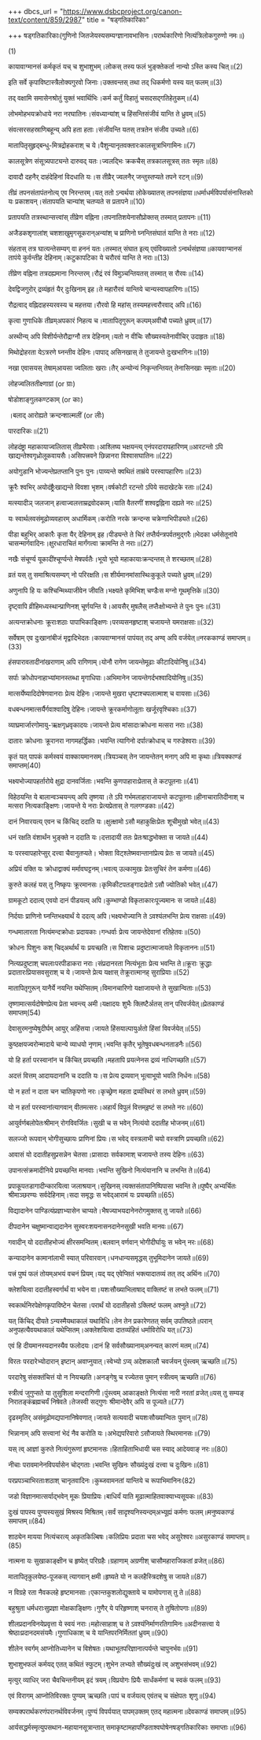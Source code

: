 +++
dbcs_url = "https://www.dsbcproject.org/canon-text/content/859/2987"
title = "षड्गतिकारिकाः"

+++
षड्गतिकारिकाः(गुणिनो जितजेयस्यसम्यग्ज्ञानावभासिनः।परार्थकारिणो नित्यंत्रिलोकगुरुणो नमः॥)

(1)

कायावाग्मानसं कर्मकृतं यच् च शुभाशुभम्।लोकस् तस्य फलं भुङ्क्तेकर्ता नान्यो ऽस्ति कस्य चित्॥(2)

इति सर्वे कृपाविष्टास्त्रैलोक्यगुरवो जिनाः।उक्तवन्तस् तथा तद् धिकर्मणो यस्य यत् फलम्॥(3)

तद् वक्षामि समासेनश्रोतुं युक्तं भवार्थिभिः।कर्म कर्तुं विहातुं चसदसद्गतिहेतुकम्॥(4)

लोभमोहभयक्रोधाये नरा नरघातिनः।संवध्यान्यांश् च हिंसन्तिसंजीवं यान्ति ते ध्रुवम्॥(5)

संवत्सरसहस्राणिबहून्य् अपि हता हताः।संजीवन्ति यतस् तत्रतेन संजीव उच्यते॥(6)

मातापितृसुहृद्बन्धु-मित्रद्रोहकराश् च ये।पैशुन्यानृतवक्तारःकालसूत्राभिगामिनः॥(7)

कालसूत्रेण संसूत्र्यपाट्यन्ते दारुवद् यतः।ज्वलद्भिः क्रकचैस् तत्रकालसूत्रस् ततः स्मृतः॥(8)

दावादौ दहनैर् दाहंदेहिनां विदधाति यः।स तीव्रैर् ज्वलनैर् जन्तुस्तप्यते तपने रटन्॥(9)

तीव्रं तपनसंतापंतनोत्य् एव निरन्तरम्।यत् ततो ऽन्वर्थया लोकेख्यातस् तपनसंज्ञया॥धर्माधर्मविपर्यासंनास्तिको यः प्रकाशयन्।संतापयति चान्यांश् चतप्यते स प्रतापने॥(10)

प्रतापयति तत्रस्थान्सत्त्वांस् तीव्रेण वह्निना।तपनातिशयेनासौप्रोक्तस् तस्मात् प्रतापनः॥(11)

अजैडकशृगालांश् चशशाखुमृगसूकरान्अन्यांश् च प्राणिनो घ्नन्तिसंघातं यान्ति ते नराः॥(12)

संहतास् तत्र घात्यन्तेसम्यग् वा हननं यतः।तस्मात् संघात इत्य् एवंविख्यातो ऽन्वर्थसंज्ञया॥कायवाग्मानसं तापंये कुर्वन्तीह देहिनाम्।कटुकापटिका ये चरौरवं यान्ति ते नराः॥(13)

तीव्रेण वह्निना तत्रदह्यमाना निरन्तरम्।रौद्रं रवं विमुञ्चन्तियतस् तस्मात् स रौरवः॥(14)

देवद्विजगुरोर् द्रव्यंहृतं यैर् दुःखिनाम् इह।ते महारौरवं यान्तिये चान्यस्वापहारिणः॥(15)

रौद्रत्वाद् वह्निदाहस्यरवस्य च महत्तया।रौरवो हि महांस् तस्यमहत्त्वरौरवाद् अपि॥(16)

कृत्वा गुणाधिके तीव्रम्अपकारं निहत्य च।मातापितृगुरून् कल्पम्अवीचौ पच्यते ध्रुवम्॥(17)

अस्थीन्य् अपि विशीर्यन्तेरौद्राग्नौ तत्र देहिनाम्।यतो न वीचिः सौख्यस्यतेनावीचिर् उदाहृतः॥(18)

मिथोद्रोहरता येऽत्ररणे घ्नन्तीव देहिनः।पापाद् असिनखास् ते तुजायन्ते दुःखभागिनः॥(19)

नखा एवासयस् तेषाम्आयसा ज्वलिताः खराः।तैर् अन्योन्यं निकृन्तन्तियत् तेनासिनखाः स्मृताः॥(20)

लोहज्वलिततीक्ष्णाग्रां (or ग्राः)

षोडोशाङ्गुलकण्टकाम् (or काः)

।बलाद् आरोह्यते क्रन्दन्शाल्मलीं (or लीः)

 पारदारिकः॥(21)

लोहदंष्ट्रा महाकायाज्वलितास् तीव्रभैरवाः।आश्लिष्य भक्षयन्त्य् एनंपरदारापहारिणम्॥आरटन्तो ऽपि खाद्यन्तेश्वगृध्रोलूकवायसैः।असिपत्त्रवने छिन्नानरा विश्वासघातिनः॥(22)

अयोगुडानि भोज्यन्तेप्रतप्तानि पुनः पुनः।पाय्यन्ते क्वथितं ताम्रंये परस्वापहारिणः॥(23)

क्रूरैः श्वभिर् अयोदंष्ट्रैःखाद्यन्ते विवशा भृशम्।वर्षकोटी रटन्तो ऽपिये सदाखेटके रताः॥(24)

मत्स्यादीञ् जलजान् हत्वाज्वलत्ताम्रद्रवोदकाम्।याति वैतरणीं शश्वद्वह्निना दह्यते नरः॥(25)

यः स्वार्थलवसंमूढोव्यवहारम् अधार्मिकम्।करोति नरके क्रन्दन्स चक्रेणाभिपीड्यते॥(26)

पीडा बहुभिर् आकारैः कृता यैर् देहिनाम् इह।पीड्यन्ते ते चिरं तप्तैर्यन्त्रपर्वतमुद्गरैः॥भेदका धर्मसेतूनांये चासन्मार्गवादिनः।क्षुरधाराचितं मार्गंगत्वा क्रामन्ति ते नराः॥(27)

नखैः संचूर्ण्य यूकादींश्चूर्ण्यन्ते मेषपर्वतैः।भूयो भूयो महाकायाःक्रन्दन्तस् ते शरच्छतम्॥(28)

व्रतं यस् तु समाश्रित्यसम्यग् नो परिरक्षति।स शीर्यमानमांसास्थिःकुकूले पच्यते ध्रुवम्॥(29)

अणुनापि हि यः कश्चिन्मिथ्याजीवेन जीवति।भक्ष्यते कृमिभिश् चण्डैःस मग्नो गूथमृत्तिके॥(30)

दृष्ट्वापि व्रीहिमध्यस्थान्प्राणिनश् चूर्णयन्ति ये।आयसैर् मुषलैस् तप्तैःक्षोभ्यन्ते ते पुनः पुनः॥(31)

अत्यन्तक्रोधनाः क्रूराःशठाः पापाभिकाङ्क्षिणः।परव्यसनहृष्टाश् चजायन्ते यमराक्षसाः॥(32)

सर्वेषाम् एव दुःखानांबीजं मृद्वादिभेदतः।कायवाग्मानसं पापंयत् तद् अण्व् अपि वर्जयेत्॥नरककाण्डं समाप्तम्॥(33)

हंसपारावतादीनांखराणाम् अपि रागिणाम्।योनौ रागेण जायन्तेमूढाः कीटादियोनिषु॥(34)

सर्पाः क्रोधोपनाहाभ्यांमानस्तब्धा मृगाधिपाः।अभिमानेन जायन्तेगर्दभश्वादियोनिषु॥(35)

मात्सर्येष्यादिदोषेणवानराः प्रेत्य देहिनः।जायन्ते मुखरा धृष्टाश्चपलात्माश् च वायसाः॥(36)

वधबन्धनमात्सर्यैर्गवाश्वादिषु देहिनः।जायन्ते क्रूरकर्माणोलूताः खर्जूरवृश्चिकाः॥(37)

व्याघ्रमार्जारगोमायु-ऋक्षगृध्रवृकादयः।जायन्ते प्रेत्य मांसादाःक्रोधना मत्सरा नराः॥(38)

दातारः क्रोधनाः क्रूरानरा नागमहर्द्धिकाः।भवन्ति त्यागिनो दर्पात्क्रोधाच् च गरुडेश्वराः॥(39)

कृतं यत् पापकं कर्मस्वयं वाक्कायमानसम्।त्रियञ्चस् तेन जायन्तेतन् मनाग् अपि मा कृथाः॥त्रियक्काण्डं समाप्तम्(40)

भक्ष्यभोज्यापहर्तारोये क्षुद्रा दानवर्जिताः।भवन्ति कुणपाहाराःप्रेतास् ते कटपूतनाः॥(41)

विहेठयन्ति ये बालान्वञ्चयन्त्य् अपि तृष्णया।ते ऽपि गर्भमलाहाराजायन्ते कटपूतनाः॥हीनाचारातिदीनाश् च मत्सरा नित्यकाङ्क्षिणः।जायन्ते ये नराः प्रेत्यप्रेतास् ते गलगण्डकाः॥(42)

दानं निवारयत्य् एवन च किंचिद् ददाति यः।क्षुत्क्षामो ऽसौ महाकुक्षिःप्रेतः शूचीमुखो भवेत्॥(43)

धनं रक्षति वंशार्थंन भुङ्क्ते न ददाति यः।दत्तादायी ततः प्रेतःश्राद्धभोक्ता स जायते॥(44)

यः परस्वापहारेप्सुर् दत्त्वा चैवानुतप्यते। भोक्ता विट्श्लेष्मवान्तानांप्रेत्य प्रेतः स जायते॥(45)

अप्रियं वक्ति यः क्रोधाद्वाक्यं मर्मावघट्टनम्।भवत्य् उल्कामुखः प्रेतःसुचिरं तेन कर्मणा॥(46)

कुरुते कलहं यस् तु निष्कृपः क्रूरमानसः।कृमिकीटपतङ्गादःप्रेतो ऽसौ ज्योतिको भवेत्॥(47)

ग्रामकूटो ददात्य् एवयो दानं पीडयत्य् अपि।कुम्भाण्डो विकृताकारःपूज्यमानः स जायते॥(48)

निर्दयाः प्राणिनो घ्नन्तिभक्ष्यार्थं ये ददत्य् अपि।भक्ष्यभोज्यानि ते ऽवश्यंलभन्ति प्रेत्य राक्षसाः॥(49)

गन्धमालारता नित्यंमन्दक्रोधाः प्रदायकाः।गन्धर्वाः प्रेत्य जायन्तेदेवानां रतिहेतवः॥(50)

क्रोधनः पिशुनः कश् चिद्अर्थार्थं यः प्रयच्छति।स पिशाचः प्रदुष्टात्माजायते विकृताननः॥(51)

नित्यप्रदुष्टाश् चपलाःपरपीडाकरा नराः।संप्रदानरता नित्यंभूताः प्रेत्य भवन्ति ते॥क्रूराः क्रुद्धाः प्रदातारःप्रियासवसुराश् च ये।जायन्ते प्रेत्य यक्षास् तेक्रूरात्मानह् सुराप्रियाः॥(52)

मातापितृगुरून् यानैर्ये नयन्ति यथेप्सितम्।विमानचारिणो यक्षाजायन्ते ते सुखान्विताः॥(53)

तृष्णामात्सर्यदोषेणप्रेत्य प्रेता भवन्त्य् अमी।यक्षादयः शुभैः क्लिष्टैर्अतस् तान् परिवर्जयेत्॥प्रेतकाण्डं समाप्तम्(54)

देवासुरमनुष्येषुदीर्घम् आयुर् अहिंसया।जायते हिंसयाल्पायुर्अतो हिंसां विवर्जयेत्॥(55)

कुष्ठक्षयज्वरोन्मादाये चान्ये व्याधयो नृणाम्।भवन्ति कृतैर् भूतेषुवधबन्धनताडनैः॥(56)

यो हि हर्ता परस्वानांन च किंचित् प्रयच्छति।महतापि प्रयत्नेनस द्रव्यं नाधिगच्छति॥(57)

अदत्तं वित्तम् आदायदानानि च ददाति यः।स प्रेत्य द्रव्यवान् भूत्वाभूयो भवति निर्धनः॥(58)

यो न हर्ता न दाता चन चातिकृपणो नरः।कृच्छ्रेण महता द्रव्यंस्थिरं स लभते ध्रुवम्॥(59)

यो न हर्ता परस्वानांत्यागवान् वीतमत्सरः।अहार्यं विपुलं वित्तम्इष्टं स लभते नरः॥(60)

आयुर्वर्णबलोपेतःश्रीमान् रोगविवर्जितः।सुखी च स भवेन् नित्यंयो ददातीह भोजनम्॥(61)

सलज्जो रूपवान् भोगीसुच्छायः प्राणिनां प्रियः।स भवेद् वस्त्रलाभी चयो वस्त्राणि प्रयच्छति॥(62)

आवासं यो ददातीहसुप्रसन्नेन चेतसा।प्रासादाः सर्वकामाश् चजायन्ते तस्य देहिनः॥(63)

उपानत्संक्रमादीनिये प्रयच्छन्ति मानवाः।भवन्ति सुखिनो नित्यंयानानि च लभन्ति ते॥(64)

प्रपाकूपतडागादीन्कारयित्वा जलाश्रयान्।सुखिनस् त्यक्तसंतापानिष्पिपासा भवन्ति ते॥पुष्पैर् अभ्यर्चितः श्रीमाञ्छरण्यः सर्वदेहिनाम्।सदा समृद्धः स भवेद्आरामं यः प्रयच्छति॥(65)

विद्यादानेन पाण्डित्यंप्रज्ञाभ्यासेन चाप्यते।भैषज्याभयदानेनरोगमुक्तस् तु जायते॥(66)

दीपदानेन चक्षुष्मान्वाद्यदानेन सुस्वरःशयनासनदानेनसुखी भवति मानवः॥(67)

गवादीन् यो ददातीहभोज्यं क्षीरसमन्वितम्।बलवान् वर्णवान् भोगीदीर्घायुः स भवेन् नरः॥(68)

कन्यादानेन कामानांलाभी स्यात् परिवारवान्।धनधान्यसमृद्धस् तुभूमिदानेन जायते॥(69)

पत्त्रं पुष्पं फलं तोयम्अभयं वचनं प्रियम्।यद् यद् एवेप्सितं भक्त्यादातव्यं तत् तद् अर्थिनः॥(70)

क्लेशयित्वा ददातीहस्वर्गार्थं वा भयेन वा।यशःसौख्याभिलाषाद् वाक्लिष्टं स लभते फलम्॥(71)

स्वकार्थनिरपेक्षेणकृपाविष्टेन चेतसा।परार्थं यो ददातीहसो ऽक्लिष्टं फलम् अश्नुते॥(72)

यत् किंचिद् दीयते ऽन्यस्मैयथाकालं यथाविधि।तेन तेन प्रकारेणतत् सर्वम् उपतिष्ठते॥परान् अनुपहत्यैवयथाकालं यथेप्सितम्।अक्लेशयित्वा दातव्यंहितं धर्माविरोधि यत्॥(73)

एवं हि दीयमानस्यदानस्यैव फलोदयः।दानं हि सर्वसौख्यानाम्अनन्यत् कारणं मतम्॥(74)

विरतः परदारेभ्योदारान् इष्टान् अवाप्नुयात्।स्वेभ्यो ऽप्य् अदेशकालौ चवर्जयन् पुंस्त्वम् ऋच्छति॥(75)

परदारेषु संसक्तंचित्तं यो न नियच्छति।अनङ्गेषु च रज्येतस पुमान् स्त्रीत्वम् ऋच्छति॥(76)

स्त्रीत्वं जुगुप्सते या तुसुशिला मन्दरागिणी।पुंस्त्वम् आकाङ्क्षते नित्यंसा नारी नरतां व्रजेत्॥यस् तु सम्यङ् निरातङ्कंब्रह्मचर्यं निषेवते।तेजस्वी सद्गुणः श्रीमान्देवैर् अपि स पूज्यते॥(77)

दृढस्मृतिर् असंमूढोमद्यपानानिषेवणात्।जायते सत्यवादी चयशःसौख्यान्वितः पुमान्॥(78)

भिन्नानाम् अपि सत्त्वानां भेदं नैव करोति यः।अभेद्यपरिवारो ऽसौजायते स्थिरमानसः॥(79)

यस् त्व् आज्ञां कुरुते नित्यंगुरूणां हृष्टमानसः।हिताहिताभिधायी चस स्याद् आदेयवाङ् नरः॥(80)

नीचाः परावमानेनविपर्यासेन चोद्गताः।भवन्ति सुखिनः सौख्यंदुःखं दत्त्वा च दुःखिनः॥(81)

परप्रपञ्चाभिरताःशठाश् चानृतवादिनः।कुब्जवामनतां यान्तिये च रूपाभिमानिनः(82)

जडो विज्ञानमात्सर्याद्भवेन् मूकः प्रियाप्रियः।बाधिर्यं याति मूढात्माहितवाक्याभ्यसूयकः॥(83)

दुःखं पापस्य पुण्यस्यसुखं मिश्रस्य मिश्रितम्।सर्वं सादृश्यनिस्यन्दम्अभ्यूह्यं कर्मणः फलम्॥मनुष्यकाण्डं समाप्तम्॥(84)

शाठ्येन मायया नित्यंचरत्य् अकृतकिल्बिषः।कलिप्रियः प्रदाता चस भवेद् असुरेश्वरः॥असुरकाण्डं समाप्तम्॥(85)

नात्मना यः सुखाकाङ्क्षीन च हृष्येत् परिग्रहैः।ग्रहाणाम् अग्रणीश् चासौमहाराजिकतां व्रजेत्॥(86)

मातापितृकुलयेष्ठ-पूजकस् त्यागवान् क्षमी।हृष्यते यो न कलहैस्त्रिदशेषु स जायते॥(87)

न विग्रहे रता नैवकलहे हृष्टमानसाः।एकान्तकुशलोद्युक्ताये च यामोपगास् तु ते॥(88)

बहुश्रुता धर्मधराःसुप्रज्ञा मोक्षकाङ्क्षिणः।गुणैर् ये परिहृष्णाश् चनरास् ते तुषितोपगाः॥(89)

शीलप्रदानविनयेप्रवृत्ता ये स्वयं नराः।महोत्साहाश् च ते ऽवश्यंनिर्माणरतिगामिनः॥अदीनसत्त्वा ये श्रेष्ठाःप्रदानदमसंयमैः।गुणाधिकाश् च ये यान्तिपरनिर्मिततां ध्रुवम्॥(90)

शीलेन स्वर्गम् आप्नोतिध्यानेन च विशेषतः।यथाभूतपरिज्ञानात्पर्यन्ते चापुनर्भवः॥(91)

शुभाशुभफलं कर्मयद् एतत् कथितं स्फुटम्।शुभेन लभ्यते सौख्यंदुःखं त्व् अशुभसंभवम्॥(92)

मृत्युर् व्याधिर् जरा चैवचिन्तनीयम् इदं त्रयम्।विप्रयोगः प्रियैः सार्धंकर्मणां च स्वकं फलम्॥(93)

एवं विरागम् आप्नोतिविरक्तः पुण्यम् ऋच्छति।पापं च वर्जयत्य् एवंतच् च संक्षेपतः शृणु॥(94)

सम्यक्परार्थकरणंपरानर्थविवर्जनम्।पुण्यं विपर्ययात् पापम्उक्तम् एतद् महात्मना॥देवकाण्डं समाप्तम्॥(95)

आर्यसद्धर्मस्मृत्युपसथान-महायानसूत्रान्तात् समाकृष्टामहापण्डिताश्वघोषेनषड्गतिकारिकाः समाप्ताः॥(96)


